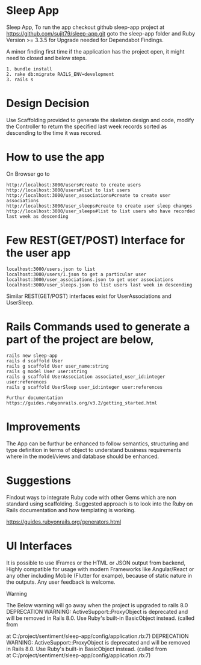 # Sleep App
Sleep App, To run the app checkout github sleep-app project at https://github.com/sujit79/sleep-app.git
goto the sleep-app folder and Ruby Version >= 3.3.5 for Upgrade needed for Dependabot Findings.

A minor finding first time if the application has the project open, it might need to closed and below steps.

	1. bundle install 
	2. rake db:migrate RAILS_ENV=development 
	3. rails s 
	
# Design Decision
Use Scaffolding provided to generate the skeleton design and code, modify the Controller to return the
specified last week records sorted as descending to the time it was recored.

# How to use the app
On Browser go to 

	http://localhost:3000/users#create to create users
	http://localhost:3000/users#list to list users 
	http://localhost:3000/user_associations#create to create user associations 
	http://localhost:3000/user_sleeps#create to create user sleep changes 	
	http://localhost:3000/user_sleeps#list to list users who have recorded last week as descending 

# Few REST(GET/POST) Interface for the user app 

	localhost:3000/users.json to list 
	localhost:3000/users/1.json to get a particular user 
	localhost:3000/user_associations.json to get user associations 
	localhost:3000/user_sleeps.json to list users last week in descending

 Similar REST(GET/POST) interfaces exist for UserAssociations and UserSleep. 

 # Rails Commands used to generate a part of the project are below, 

 	rails new sleep-app 
 	rails d scaffold User 
 	rails g scaffold User user_name:string 
 	rails g model User user:string 
 	rails g scaffold UserAssociation associated_user_id:integer user:references 
 	rails g scaffold UserSleep user_id:integer user:references

    Furthur documentation https://guides.rubyonrails.org/v3.2/getting_started.html
 
 # Improvements

 The App can be furthur be enhanced to follow semantics, structuring and type definition in terms of object to 
 understand business requirements where in the model/views and database should be enhanced.
 
 # Suggestions 

 Findout ways to integrate Ruby code with other Gems which are non standard using scaffolding. Suggested approach
 is to look into the Ruby on Rails documentation and how templating is working.
 
 https://guides.rubyonrails.org/generators.html

 # UI Interfaces

It is possible to use IFrames or the HTML or JSON output from backend, Highly compatible for usage with modern
Frameworks like Angular/React or any other including Mobile (Flutter for exampe), because of static nature in the
outputs. Any user feedback is welcome.

> [!WARNING]  
>The Below warning will go away when the project is upgraded to rails 8.0 <br/>
>DEPRECATION WARNING: ActiveSupport::ProxyObject is deprecated and will be removed in Rails 8.0.
>Use Ruby's built-in BasicObject instead.
> (called from <main> at C:/project/sentiment/sleep-app/config/application.rb:7)
>DEPRECATION WARNING: ActiveSupport::ProxyObject is deprecated and will be removed in Rails 8.0.
>Use Ruby's built-in BasicObject instead.
>(called from <main> at C:/project/sentiment/sleep-app/config/application.rb:7)
